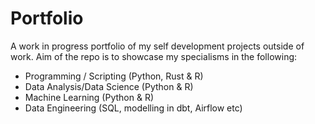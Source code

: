 # Portfolio
A work in progress portfolio of my self development projects outside of work. Aim of the repo is to showcase my specialisms in the following:
- Programming / Scripting (Python, Rust & R)
- Data Analysis/Data Science (Python & R)
- Machine Learning (Python & R)
- Data Engineering (SQL, modelling in dbt, Airflow etc)
